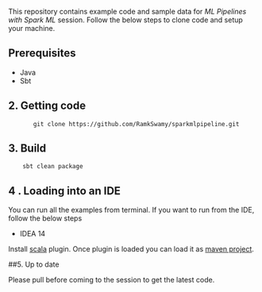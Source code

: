 This repository contains example code and sample data for *ML Pipelines with Spark ML* session.
Follow the below steps to clone code and setup your machine.


## Prerequisites

* Java
* Sbt


## 2. Getting code

           git clone https://github.com/RamkSwamy/sparkmlpipeline.git


## 3. Build

        sbt clean package


## 4 . Loading into an IDE

You can run all the examples from terminal. If you want to run from the IDE, follow the below steps


* IDEA 14

 Install [scala](https://plugins.jetbrains.com/plugin/?id=1347) plugin. Once plugin is loaded you can load it as [maven
 project](https://www.jetbrains.com/idea/help/importing-project-from-maven-model.html).



##5. Up to date

Please pull before coming to the session to get the latest code.